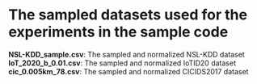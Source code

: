 # The sampled datasets used for the experiments in the sample code

**NSL-KDD_sample.csv**: The sampled and normalized NSL-KDD dataset  
**IoT_2020_b_0.01.csv**: The sampled and normalized IoTID20 dataset  
**cic_0.005km_78.csv**: The sampled and normalized CICIDS2017 dataset 

